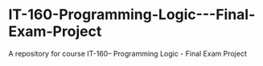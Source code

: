 # IT-160-Programming-Logic---Final-Exam-Project
A repository for course IT-160– Programming Logic - Final Exam Project
